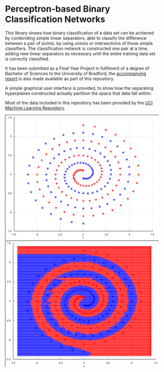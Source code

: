 # Perceptron-based Binary Classification Networks

This library shows how binary classification of a data set can be achieved by combinding simple linear separators, able to classify the difference between a pair of points, by using unions or intersections of those simple classifiers. The classification network is constructed one pair at a time, adding new linear separators as necessary until the entire training data set is correctly classified.

It has been submitted as a Final Year Project in fulfilment of a degree of Bachelor of Sciences to the University of Bradford; the [accompanying report](https://raw.githubusercontent.com/dtorgunov/PerceptronClassifier/master/extra/report.pdf) is also made available as part of this repository.

A simple graphical user interface is provided, to show how the separating hyperplanes constructed actually partition the space that data fall within.

Most of the data included in this repository has been provided by the [UCI Machine Learning Repository](https://archive.ics.uci.edu/ml/index.php).

![Spiral Dataset](extra/spiralData.png) ![Spiral Dataset, Classified](extra/spiralBasic.png)
